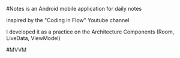 #Notes is an Android mobile application for daily notes

inspired by the "Coding in Flow" Youtube channel

I developed it as a practice on the Architecture Components 
(Room, LiveData, ViewModel)

#MVVM 
